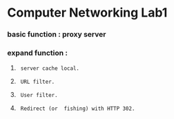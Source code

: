 # Computer Networking Lab1

### basic function : proxy server
### expand function :
1. 		server cache local.
2.		URL filter.
3. 		User filter.
4. 		Redirect (or  fishing) with HTTP 302.
